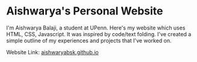 # Aishwarya's Personal Website
I'm Aishwarya Balaji, a student at UPenn. Here's my website which uses HTML, CSS, Javascript. It was inspired by code/text folding. I've created a simple outline of my experiences and projects that I've worked on. 

Website Link: [aishwaryabsk.github.io](https://aishwaryabsk.github.io)
